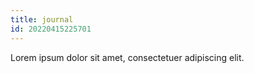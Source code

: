 ```yaml
---
title: journal
id: 20220415225701
---
```


Lorem ipsum dolor sit amet, consectetuer adipiscing elit.
